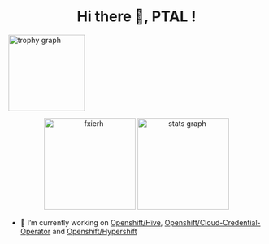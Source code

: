 <h1 align="center">Hi there 👋, PTAL !</h1>

<img src="https://github-profile-trophy.vercel.app?username=fxierh&theme=flat&column=9&row=1&margin-w=5&margin-h=8&no-bg=false&no-frame=false&order=4" height="150" alt="trophy graph"  />

<p align="center">
  <img src="https://github-readme-stats.vercel.app/api/top-langs?username=fxierh&show_icons=true&locale=en&layout=compact" height="180" alt="fxierh" />
  <img src="https://github-readme-stats.vercel.app/api?username=fxierh&hide_title=false&hide_rank=false&show_icons=true&include_all_commits=true&count_private=true&disable_animations=false&theme=default&locale=en&hide_border=false&order=1&custom_title=My%20GitHub%20Stats" height="180" alt="stats graph"/>
</p>

- 🔭 I’m currently working on [Openshift/Hive](https://github.com/openshift/hive), [Openshift/Cloud-Credential-Operator](https://github.com/openshift/cloud-credential-operator) and [Openshift/Hypershift](https://github.com/openshift/hypershift)
